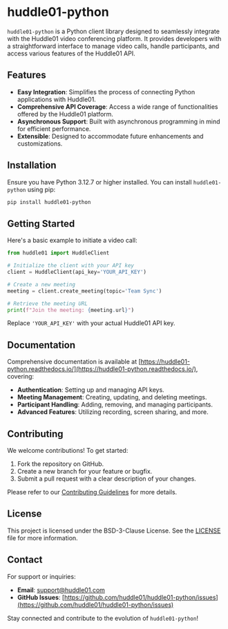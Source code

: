 # huddle01-python

`huddle01-python` is a Python client library designed to seamlessly integrate with the Huddle01 video conferencing platform. It provides developers with a straightforward interface to manage video calls, handle participants, and access various features of the Huddle01 API.

## Features

- **Easy Integration**: Simplifies the process of connecting Python applications with Huddle01.
- **Comprehensive API Coverage**: Access a wide range of functionalities offered by the Huddle01 platform.
- **Asynchronous Support**: Built with asynchronous programming in mind for efficient performance.
- **Extensible**: Designed to accommodate future enhancements and customizations.

## Installation

Ensure you have Python 3.12.7 or higher installed. You can install `huddle01-python` using pip:

```bash
pip install huddle01-python
```

## Getting Started

Here's a basic example to initiate a video call:

```python
from huddle01 import HuddleClient

# Initialize the client with your API key
client = HuddleClient(api_key='YOUR_API_KEY')

# Create a new meeting
meeting = client.create_meeting(topic='Team Sync')

# Retrieve the meeting URL
print(f"Join the meeting: {meeting.url}")
```

Replace `'YOUR_API_KEY'` with your actual Huddle01 API key.

## Documentation

Comprehensive documentation is available at [https://huddle01-python.readthedocs.io/](https://huddle01-python.readthedocs.io/), covering:

- **Authentication**: Setting up and managing API keys.
- **Meeting Management**: Creating, updating, and deleting meetings.
- **Participant Handling**: Adding, removing, and managing participants.
- **Advanced Features**: Utilizing recording, screen sharing, and more.

## Contributing

We welcome contributions! To get started:

1. Fork the repository on GitHub.
2. Create a new branch for your feature or bugfix.
3. Submit a pull request with a clear description of your changes.

Please refer to our [Contributing Guidelines](https://github.com/huddle01/huddle01-python/blob/main/CONTRIBUTING.md) for more details.

## License

This project is licensed under the BSD-3-Clause License. See the [LICENSE](https://github.com/huddle01/huddle01-python/blob/main/LICENSE) file for more information.

## Contact

For support or inquiries:

- **Email**: support@huddle01.com
- **GitHub Issues**: [https://github.com/huddle01/huddle01-python/issues](https://github.com/huddle01/huddle01-python/issues)

Stay connected and contribute to the evolution of `huddle01-python`! 